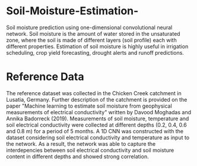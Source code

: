 # Soil-Moisture-Estimation-
Soil moisture prediction using one-dimensional convolutional neural network.
Soil moisture is the amount of water stored in the unsaturated zone, where the soil is made of different layers (soil profile) each with different properties. Estimation of soil moisture is highly useful in irrigation scheduling, crop yield forecasting, drought alerts and runoff predictions.

# Reference Data
The reference dataset was collected in the Chicken Creek catchment in Lusatia, Germany. Further description of the catchment is provided on the paper "Machine learning to estimate soil moisture from geophysical measurements of electrical conductivity" written by Davood Moghadas and Annika Badorreck (2019). Measurements of soil moisture, temperature and soil electrical conductivity were collected at different depths (0.2, 0.4, 0.6 and 0.8 m) for a period of 5 months. A 1D CNN was constructed with the dataset considering soil electrical conductivity and temperature as input to the network. As a result, the network was able to capture the interdepencies between soil electrical conductivity and soil moisture content in different depths and showed strong correlation.

